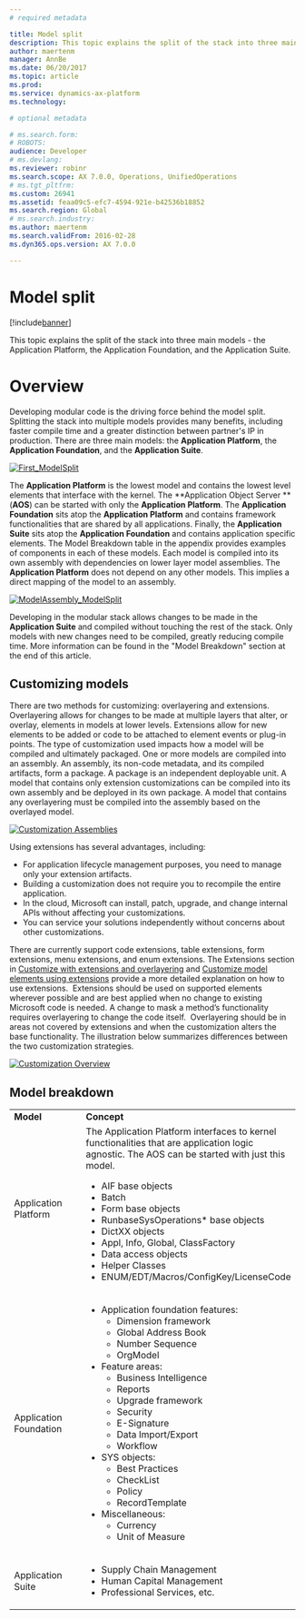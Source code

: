 ```yaml
---
# required metadata

title: Model split
description: This topic explains the split of the stack into three main models -  the Application Platform, the Application Foundation, and the Application Suite.
author: maertenm
manager: AnnBe
ms.date: 06/20/2017
ms.topic: article
ms.prod: 
ms.service: dynamics-ax-platform
ms.technology: 

# optional metadata

# ms.search.form: 
# ROBOTS: 
audience: Developer
# ms.devlang: 
ms.reviewer: robinr
ms.search.scope: AX 7.0.0, Operations, UnifiedOperations
# ms.tgt_pltfrm: 
ms.custom: 26941
ms.assetid: feaa09c5-efc7-4594-921e-b42536b18852
ms.search.region: Global
# ms.search.industry: 
ms.author: maertenm
ms.search.validFrom: 2016-02-28
ms.dyn365.ops.version: AX 7.0.0

---
```


# Model split

[!include[banner](../includes/banner.md)]


This topic explains the split of the stack into three main models -  the Application Platform, the Application Foundation, and the Application Suite.

# Overview

Developing modular code is the driving force behind the model split. Splitting the stack into multiple models provides many benefits, including faster compile time and a greater distinction between partner's IP in production. There are three main models: the **Application Platform**, the **Application Foundation**, and the **Application Suite**. 

[![First\_ModelSplit](./media/first_modelsplit.png)](./media/first_modelsplit.png) 

The **Application Platform** is the lowest model and contains the lowest level elements that interface with the kernel. The **Application Object Server **(**AOS**) can be started with only the **Application Platform**. The **Application Foundation** sits atop the **Application Platform** and contains framework functionalities that are shared by all applications. Finally, the **Application Suite** sits atop the **Application Foundation** and contains application specific elements. The Model Breakdown table in the appendix provides examples of components in each of these models. Each model is compiled into its own assembly with dependencies on lower layer model assemblies. The **Application Platform** does not depend on any other models. This implies a direct mapping of the model to an assembly. 

[![ModelAssembly\_ModelSplit](./media/modelassembly_modelsplit1.jpg)](./media/modelassembly_modelsplit1.jpg) 

Developing in the modular stack allows changes to be made in the **Application Suite** and compiled without touching the rest of the stack. Only models with new changes need to be compiled, greatly reducing compile time. More information can be found in the "Model Breakdown" section at the end of this article.

## Customizing models
There are two methods for customizing: overlayering and extensions. Overlayering allows for changes to be made at multiple layers that alter, or overlay, elements in models at lower levels. Extensions allow for new elements to be added or code to be attached to element events or plug-in points. The type of customization used impacts how a model will be compiled and ultimately packaged. One or more models are compiled into an assembly. An assembly, its non-code metadata, and its compiled artifacts, form a package. A package is an independent deployable unit. A model that contains only extension customizations can be compiled into its own assembly and be deployed in its own package. A model that contains any overlayering must be compiled into the assembly based on the overlayed model. 

[![Customization Assemblies](./media/customization-assemblies.png)](./media/customization-assemblies.png)   

Using extensions has several advantages, including:

-   For application lifecycle management purposes, you need to manage only your extension artifacts.
-   Building a customization does not require you to recompile the entire application.
-   In the cloud, Microsoft can install, patch, upgrade, and change internal APIs without affecting your customizations.
-   You can service your solutions independently without concerns about other customizations.

There are currently support code extensions, table extensions, form extensions, menu extensions, and enum extensions. The Extensions section in [Customize with extensions and overlayering](..\extensibility\customization-overlayering-extensions.md) and [Customize model elements using extensions](..\extensibility\customize-model-elements-extensions.md) provide a more detailed explanation on how to use extensions.  Extensions should be used on supported elements wherever possible and are best applied when no change to existing Microsoft code is needed. A change to mask a method’s functionality requires overlayering to change the code itself.  Overlayering should be in areas not covered by extensions and when the customization alters the base functionality. The illustration below summarizes differences between the two customization strategies. 

[![Customization Overview](./media/customization-overview.png)](./media/customization-overview.png)

## Model breakdown
<table>
<colgroup>
<col width="50%" />
<col width="50%" />
</colgroup>
<tbody>
<tr class="odd">
<td><strong>Model</strong></td>
<td><strong>Concept</strong></td>
</tr>
<tr class="even">
<td>Application Platform</td>
<td>The Application Platform interfaces to kernel functionalities that are application logic agnostic. The AOS can be started with just this model.
<ul>
<li>AIF base objects</li>
<li>Batch</li>
<li>Form base objects</li>
<li>RunbaseSysOperations* base objects</li>
<li>DictXX objects</li>
<li>Appl, Info, Global, ClassFactory</li>
<li>Data access objects</li>
<li>Helper Classes</li>
<li>ENUM/EDT/Macros/ConfigKey/LicenseCode</li>
</ul></td>
</tr>
<tr class="odd">
<td>Application Foundation</td>
<td><ul>
<li>Application foundation features:
<ul>
<li>Dimension framework</li>
<li>Global Address Book</li>
<li>Number Sequence</li>
<li>OrgModel</li>
</ul></li>
<li>Feature areas:
<ul>
<li>Business Intelligence</li>
<li>Reports</li>
<li>Upgrade framework</li>
<li>Security</li>
<li>E-Signature</li>
<li>Data Import/Export</li>
<li>Workflow</li>
</ul></li>
<li>SYS objects:
<ul>
<li>Best Practices</li>
<li>CheckList</li>
<li>Policy</li>
<li>RecordTemplate</li>
</ul></li>
<li>Miscellaneous:
<ul>
<li>Currency</li>
<li>Unit of Measure</li>
</ul></li>
</ul></td>
</tr>
<tr class="even">
<td>Application Suite</td>
<td><ul>
<li>Supply Chain Management</li>
<li>Human Capital Management</li>
<li>Professional Services, etc.</li>
</ul></td>
</tr>
</tbody>
</table>






